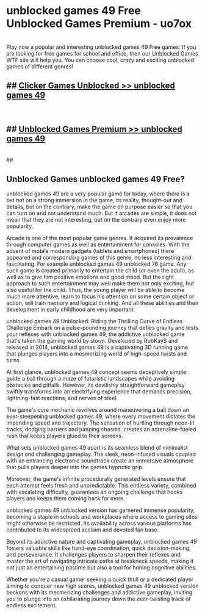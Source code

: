 # unblocked games 49 Free Unblocked Games Premium - uo7ox <br>
<br>
Play now a popular and interesting unblocked games 49 Free games. If you are looking for free games for school and office, then our Unblocked Games WTF site will help you. You can choose cool, crazy and exciting unblocked games of different genres!


## ##  [Clicker Games Unblocked >> unblocked games 49](http://freeplayer.one?title=unblocked_games_49&ref=M1)
  <br>

##  ## [Unblocked Games Premium >> unblocked games 49](http://freeplayer.one?title=unblocked_games_49&ref=M1)
  <br>
  ##



## Unblocked Games unblocked games 49 Free?

unblocked games 49 are a very popular game for today, where there is a bet not on a strong immersion in the game, its reality, thought-out and details, but on the contrary, make the game on purpose easier so that you can turn on and not understand much. But if arcades are simple, it does not mean that they are not interesting, but on the contrary even enjoy more popularity.

Arcade is one of the most popular game genres. It acquired its prevalence through computer games as well as entertainment for consoles. With the advent of mobile modern gadgets (tablets and smartphones) there appeared and corresponding games of this genre, no less interesting and fascinating. For example unblocked games 49 unblocked 76 game. Any such game is created primarily to entertain the child (or even the adult), as well as to give him positive emotions and good mood. But the right approach to such entertainment may well make them not only exciting, but also useful for the child. Thus, the young player will be able to become much more attentive, learn to focus his attention on some certain object or action, will train memory and logical thinking. And all these abilities and their development in early childhood are very important.

unblocked games 49 Unblocked: Riding the Thrilling Curve of Endless Challenge
Embark on a pulse-pounding journey that defies gravity and tests your reflexes with unblocked games 49, the addictive unblocked game that's taken the gaming world by storm. Developed by RobKayS and released in 2014, unblocked games 49 is a captivating 3D running game that plunges players into a mesmerizing world of high-speed twists and turns.

At first glance, unblocked games 49 concept seems deceptively simple: guide a ball through a maze of futuristic landscapes while avoiding obstacles and pitfalls. However, its devilishly straightforward gameplay swiftly transforms into an electrifying experience that demands precision, lightning-fast reactions, and nerves of steel.

The game's core mechanic revolves around maneuvering a ball down an ever-steepening unblocked games 49, where every movement dictates the impending speed and trajectory. The sensation of hurtling through neon-lit tracks, dodging barriers and jumping chasms, creates an adrenaline-fueled rush that keeps players glued to their screens.

What sets unblocked games 49 apart is its seamless blend of minimalist design and challenging gameplay. The sleek, neon-infused visuals coupled with an entrancing electronic soundtrack create an immersive atmosphere that pulls players deeper into the games hypnotic grip.

Moreover, the game's infinite procedurally generated levels ensure that each attempt feels fresh and unpredictable. This endless variety, combined with escalating difficulty, guarantees an ongoing challenge that hooks players and keeps them coming back for more.

unblocked games 49 unblocked version has garnered immense popularity, becoming a staple in schools and workplaces where access to gaming sites might otherwise be restricted. Its availability across various platforms has contributed to its widespread acclaim and devoted fan base.

Beyond its addictive nature and captivating gameplay, unblocked games 49 fosters valuable skills like hand-eye coordination, quick decision-making, and perseverance. It challenges players to sharpen their reflexes and master the art of navigating intricate paths at breakneck speeds, making it not just an entertaining pastime but also a tool for honing cognitive abilities.

Whether you're a casual gamer seeking a quick thrill or a dedicated player aiming to conquer new high scores, unblocked games 49 unblocked version beckons with its mesmerizing challenges and addictive gameplay, inviting you to plunge into an exhilarating journey down the ever-twisting track of endless excitement.